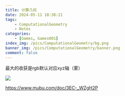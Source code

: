 ```yaml
---
title: 计算几何
date: 2024-05-11 18:38:21
tags: 
    - ComputationalGeometry
    - Notes
categories: 
    - [Games, Games001]
index_img: /pics/ComputationalGeometry/bg.png
banner_img: /pics/ComputationalGeometry/banner.png
comment: false
---
```

最大的收获是rgb默认对应xyz轴（雾）
<!-- more -->
![](/pics/ComputationalGeometry/计算几何.png)

https://www.mubu.com/doc/3EC-_WZgH2P